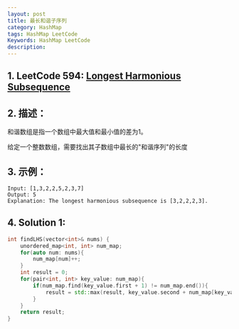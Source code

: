 ```yaml
---
layout: post
title: 最长和谐子序列
category: HashMap
tags: HashMap LeetCode
Keywords: HashMap LeetCode
description:
---
```

## 1. LeetCode 594: [Longest Harmonious Subsequence](https://leetcode.com/problems/minimum-index-sum-of-two-lists/description/)
## 2. 描述：
和谐数组是指一个数组中最大值和最小值的差为1。

给定一个整数数组，需要找出其子数组中最长的"和谐序列"的长度
## 3. 示例：
```
Input: [1,3,2,2,5,2,3,7]
Output: 5
Explanation: The longest harmonious subsequence is [3,2,2,2,3].
```
## 4. Solution 1:
``` c++
int findLHS(vector<int>& nums) {
    unordered_map<int, int> num_map;
    for(auto num: nums){
        num_map[num]++;
    }
    int result = 0;
    for(pair<int, int> key_value: num_map){
        if(num_map.find(key_value.first + 1) != num_map.end()){
            result = std::max(result, key_value.second + num_map[key_value.first + 1]);
        }
    }
    return result;
}
```
